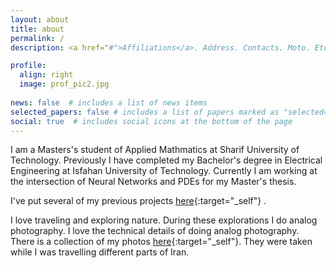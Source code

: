 ```yaml
---
layout: about
title: about
permalink: /
description: <a href="#">Affiliations</a>. Address. Contacts. Moto. Etc.

profile:
  align: right
  image: prof_pic2.jpg
  
news: false  # includes a list of news items
selected_papers: false # includes a list of papers marked as "selected={true}"
social: true  # includes social icons at the bottom of the page
---
```


I am a Masters's student of Applied Mathmatics at Sharif University of Technology. Previously I have completed my Bachelor's degree in Electrical Engineering at Isfahan University of Technology.
Currently I am working at the intersection of Neural Networks and PDEs for my Master's thesis. 

I've put several of my previous projects [here](https://pooyasf.github.io/projects/){:target="_self"} . 

I love traveling and exploring nature. During these explorations I do analog photography. I love the technical details of doing analog photography. There is a collection of my photos [here](https://pooyasf.github.io/photos/){:target="_self"}. They were taken while I was travelling different parts of Iran.

